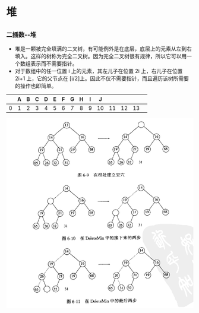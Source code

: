 # 堆

##

### 二插数--堆

- 堆是一颗被完全填满的二叉树，有可能例外是在底层，底层上的元素从左到右填入。这样的树称为完全二叉树。因为完全二叉树很有规律，所以它可以用一个数组表示而不需要指针。
- 对于数组中的任一位置 i 上的元素，其左儿子在位置 2i 上，右儿子在位置 2i+1 上，它的父节点在 [i/2]上。因此不仅不需要指针，而且遍历该树所需要的操作也即简单。

|  | A | B | C | D | E | F | G | H | I | J |  |  |  | |
| :--: | :--: | :--: | :--: | :--: | :--: | :--: | :--: | :--: | :--: | :--: | :--: | :--: | :--: | :--: |
|0|1|2|3|4|5|6|7|8|9|10|11|12|13

![DeleteMin](../img/heapDeleteMin.png)
